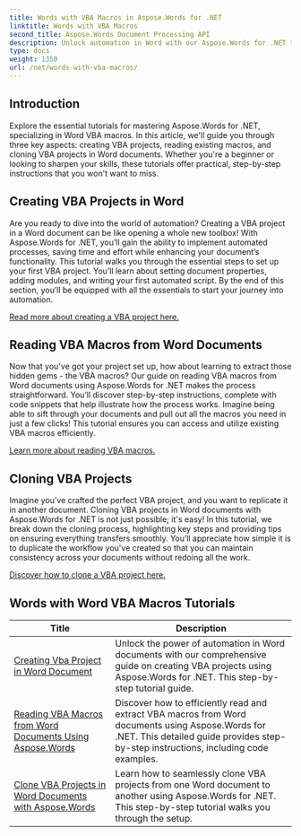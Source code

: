 ```yaml
---
title: Words with VBA Macros in Aspose.Words for .NET
linktitle: Words with VBA Macros
second_title: Aspose.Words Document Processing API
description: Unlock automation in Word with our Aspose.Words for .NET tutorials. Efficiently create, read, and clone VBA macros in Word documents.
type: docs
weight: 1350
url: /net/words-with-vba-macros/
---
```

## Introduction

Explore the essential tutorials for mastering Aspose.Words for .NET, specializing in Word VBA macros. In this article, we'll guide you through three key aspects: creating VBA projects, reading existing macros, and cloning VBA projects in Word documents. Whether you're a beginner or looking to sharpen your skills, these tutorials offer practical, step-by-step instructions that you won't want to miss. 

## Creating VBA Projects in Word

Are you ready to dive into the world of automation? Creating a VBA project in a Word document can be like opening a whole new toolbox! With Aspose.Words for .NET, you’ll gain the ability to implement automated processes, saving time and effort while enhancing your document’s functionality. This tutorial walks you through the essential steps to set up your first VBA project. You’ll learn about setting document properties, adding modules, and writing your first automated script. By the end of this section, you’ll be equipped with all the essentials to start your journey into automation. 

[Read more about creating a VBA project here.](./creating-vba-project/)

## Reading VBA Macros from Word Documents

Now that you've got your project set up, how about learning to extract those hidden gems - the VBA macros? Our guide on reading VBA macros from Word documents using Aspose.Words for .NET makes the process straightforward. You’ll discover step-by-step instructions, complete with code snippets that help illustrate how the process works. Imagine being able to sift through your documents and pull out all the macros you need in just a few clicks! This tutorial ensures you can access and utilize existing VBA macros efficiently. 

[Learn more about reading VBA macros.](./reading-vba-macros-word-document/)

## Cloning VBA Projects

Imagine you’ve crafted the perfect VBA project, and you want to replicate it in another document. Cloning VBA projects in Word documents with Aspose.Words for .NET is not just possible; it's easy! In this tutorial, we break down the cloning process, highlighting key steps and providing tips on ensuring everything transfers smoothly. You’ll appreciate how simple it is to duplicate the workflow you've created so that you can maintain consistency across your documents without redoing all the work. 

[Discover how to clone a VBA project here.](./clone-vba-project-word-document/)

 ## Words with Word VBA Macros Tutorials
| Title | Description |
| --- | --- |
| [Creating Vba Project in Word Document](./creating-vba-project/) | Unlock the power of automation in Word documents with our comprehensive guide on creating VBA projects using Aspose.Words for .NET. This step-by-step tutorial guide. |
| [Reading VBA Macros from Word Documents Using Aspose.Words](./reading-vba-macros-word-document/) | Discover how to efficiently read and extract VBA macros from Word documents using Aspose.Words for .NET. This detailed guide provides step-by-step instructions, including code examples. |
| [Clone VBA Projects in Word Documents with Aspose.Words](./clone-vba-project-word-document/) | Learn how to seamlessly clone VBA projects from one Word document to another using Aspose.Words for .NET. This step-by-step tutorial walks you through the setup. |